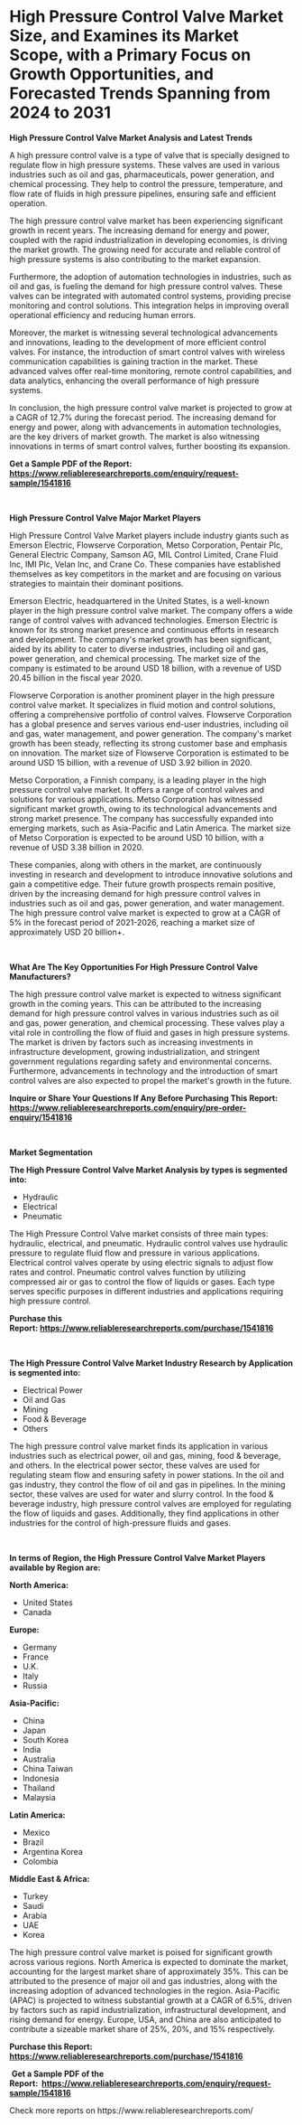 <p><h1>High Pressure Control Valve Market Size, and Examines its Market Scope, with a Primary Focus on Growth Opportunities, and Forecasted Trends Spanning from 2024 to 2031</h1></p><p><strong>High Pressure Control Valve Market Analysis and Latest Trends</strong></p>
<p><p>A high pressure control valve is a type of valve that is specially designed to regulate flow in high pressure systems. These valves are used in various industries such as oil and gas, pharmaceuticals, power generation, and chemical processing. They help to control the pressure, temperature, and flow rate of fluids in high pressure pipelines, ensuring safe and efficient operation.</p><p>The high pressure control valve market has been experiencing significant growth in recent years. The increasing demand for energy and power, coupled with the rapid industrialization in developing economies, is driving the market growth. The growing need for accurate and reliable control of high pressure systems is also contributing to the market expansion.</p><p>Furthermore, the adoption of automation technologies in industries, such as oil and gas, is fueling the demand for high pressure control valves. These valves can be integrated with automated control systems, providing precise monitoring and control solutions. This integration helps in improving overall operational efficiency and reducing human errors.</p><p>Moreover, the market is witnessing several technological advancements and innovations, leading to the development of more efficient control valves. For instance, the introduction of smart control valves with wireless communication capabilities is gaining traction in the market. These advanced valves offer real-time monitoring, remote control capabilities, and data analytics, enhancing the overall performance of high pressure systems.</p><p>In conclusion, the high pressure control valve market is projected to grow at a CAGR of 12.7% during the forecast period. The increasing demand for energy and power, along with advancements in automation technologies, are the key drivers of market growth. The market is also witnessing innovations in terms of smart control valves, further boosting its expansion.</p></p>
<p><strong>Get a Sample PDF of the Report:&nbsp; <a href="https://www.reliableresearchreports.com/enquiry/request-sample/1541816">https://www.reliableresearchreports.com/enquiry/request-sample/1541816</a></strong></p>
<p>&nbsp;</p>
<p><strong>High Pressure Control Valve Major Market Players</strong></p>
<p><p>High Pressure Control Valve Market players include industry giants such as Emerson Electric, Flowserve Corporation, Metso Corporation, Pentair Plc, General Electric Company, Samson AG, MIL Control Limited, Crane Fluid Inc, IMI Plc, Velan Inc, and Crane Co. These companies have established themselves as key competitors in the market and are focusing on various strategies to maintain their dominant positions.</p><p>Emerson Electric, headquartered in the United States, is a well-known player in the high pressure control valve market. The company offers a wide range of control valves with advanced technologies. Emerson Electric is known for its strong market presence and continuous efforts in research and development. The company's market growth has been significant, aided by its ability to cater to diverse industries, including oil and gas, power generation, and chemical processing. The market size of the company is estimated to be around USD 18 billion, with a revenue of USD 20.45 billion in the fiscal year 2020.</p><p>Flowserve Corporation is another prominent player in the high pressure control valve market. It specializes in fluid motion and control solutions, offering a comprehensive portfolio of control valves. Flowserve Corporation has a global presence and serves various end-user industries, including oil and gas, water management, and power generation. The company's market growth has been steady, reflecting its strong customer base and emphasis on innovation. The market size of Flowserve Corporation is estimated to be around USD 15 billion, with a revenue of USD 3.92 billion in 2020.</p><p>Metso Corporation, a Finnish company, is a leading player in the high pressure control valve market. It offers a range of control valves and solutions for various applications. Metso Corporation has witnessed significant market growth, owing to its technological advancements and strong market presence. The company has successfully expanded into emerging markets, such as Asia-Pacific and Latin America. The market size of Metso Corporation is expected to be around USD 10 billion, with a revenue of USD 3.38 billion in 2020.</p><p>These companies, along with others in the market, are continuously investing in research and development to introduce innovative solutions and gain a competitive edge. Their future growth prospects remain positive, driven by the increasing demand for high pressure control valves in industries such as oil and gas, power generation, and water management. The high pressure control valve market is expected to grow at a CAGR of 5% in the forecast period of 2021-2026, reaching a market size of approximately USD 20 billion+.</p></p>
<p>&nbsp;</p>
<p><strong>What Are The Key Opportunities For High Pressure Control Valve Manufacturers?</strong></p>
<p><p>The high pressure control valve market is expected to witness significant growth in the coming years. This can be attributed to the increasing demand for high pressure control valves in various industries such as oil and gas, power generation, and chemical processing. These valves play a vital role in controlling the flow of fluid and gases in high pressure systems. The market is driven by factors such as increasing investments in infrastructure development, growing industrialization, and stringent government regulations regarding safety and environmental concerns. Furthermore, advancements in technology and the introduction of smart control valves are also expected to propel the market's growth in the future.</p></p>
<p><strong>Inquire or Share Your Questions If Any Before Purchasing This Report: <a href="https://www.reliableresearchreports.com/enquiry/pre-order-enquiry/1541816">https://www.reliableresearchreports.com/enquiry/pre-order-enquiry/1541816</a></strong></p>
<p>&nbsp;</p>
<p><strong>Market Segmentation</strong></p>
<p><strong>The High Pressure Control Valve Market Analysis by types is segmented into:</strong></p>
<p><ul><li>Hydraulic</li><li>Electrical</li><li>Pneumatic</li></ul></p>
<p><p>The High Pressure Control Valve market consists of three main types: hydraulic, electrical, and pneumatic. Hydraulic control valves use hydraulic pressure to regulate fluid flow and pressure in various applications. Electrical control valves operate by using electric signals to adjust flow rates and control. Pneumatic control valves function by utilizing compressed air or gas to control the flow of liquids or gases. Each type serves specific purposes in different industries and applications requiring high pressure control.</p></p>
<p><strong>Purchase this Report:&nbsp;<a href="https://www.reliableresearchreports.com/purchase/1541816">https://www.reliableresearchreports.com/purchase/1541816</a></strong></p>
<p>&nbsp;</p>
<p><strong>The High Pressure Control Valve Market Industry Research by Application is segmented into:</strong></p>
<p><ul><li>Electrical Power</li><li>Oil and Gas</li><li>Mining</li><li>Food & Beverage</li><li>Others</li></ul></p>
<p><p>The high pressure control valve market finds its application in various industries such as electrical power, oil and gas, mining, food & beverage, and others. In the electrical power sector, these valves are used for regulating steam flow and ensuring safety in power stations. In the oil and gas industry, they control the flow of oil and gas in pipelines. In the mining sector, these valves are used for water and slurry control. In the food & beverage industry, high pressure control valves are employed for regulating the flow of liquids and gases. Additionally, they find applications in other industries for the control of high-pressure fluids and gases.</p></p>
<p>&nbsp;</p>
<p><strong>In terms of Region, the High Pressure Control Valve Market Players available by Region are:</strong></p>
<p>
    <p> <strong> North America: </strong>
        <ul>
            <li>United States</li>
            <li>Canada</li>
        </ul>
        </p> 
    <p> <strong> Europe: </strong>
        <ul>
            <li>Germany</li>
            <li>France</li>
            <li>U.K.</li>
            <li>Italy</li>
            <li>Russia</li>
        </ul>
        </p> 
    <p> <strong> Asia-Pacific: </strong>
        <ul>
            <li>China</li>
            <li>Japan</li>
            <li>South Korea</li>
            <li>India</li>
            <li>Australia</li>
            <li>China Taiwan</li>
            <li>Indonesia</li>
            <li>Thailand</li>
            <li>Malaysia</li>
        </ul>
        </p> 
    <p> <strong> Latin America: </strong>
        <ul>
            <li>Mexico</li>
            <li>Brazil</li>
            <li>Argentina Korea</li>
            <li>Colombia</li>
        </ul>
        </p> 
    <p> <strong> Middle East & Africa: </strong>
        <ul>
            <li>Turkey</li>
            <li>Saudi</li>
            <li>Arabia</li>
            <li>UAE</li>
            <li>Korea</li>
        </ul>
    </p>
    </p>
<p><p>The high pressure control valve market is poised for significant growth across various regions. North America is expected to dominate the market, accounting for the largest market share of approximately 35%. This can be attributed to the presence of major oil and gas industries, along with the increasing adoption of advanced technologies in the region. Asia-Pacific (APAC) is projected to witness substantial growth at a CAGR of 6.5%, driven by factors such as rapid industrialization, infrastructural development, and rising demand for energy. Europe, USA, and China are also anticipated to contribute a sizeable market share of 25%, 20%, and 15% respectively.</p></p>
<p><strong>Purchase this Report: <a href="https://www.reliableresearchreports.com/purchase/1541816">https://www.reliableresearchreports.com/purchase/1541816</a></strong></p>
<p>&nbsp;<strong>Get a Sample PDF of the Report:&nbsp;&nbsp;<a href="https://www.reliableresearchreports.com/enquiry/request-sample/1541816">https://www.reliableresearchreports.com/enquiry/request-sample/1541816</a></strong></p>
<p><strong></strong></p>
<p>Check more reports on https://www.reliableresearchreports.com/</p>